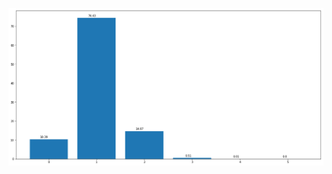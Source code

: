 ![Drop percentage example](https://raw.githubusercontent.com/leoffx/dota-related/master/monte-carlo-drop-chance-calculator/rare-chance-distribution.png)
